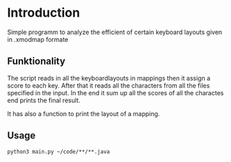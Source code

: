 # Introduction
Simple programm to analyze the efficient of certain keyboard layouts given in .xmodmap formate

## Funktionality
The script reads in all the keyboardlayouts in mappings 
then it assign a score to each key.
After that it reads all the characters from all the files specified in the input.
In the end it sum up all the scores of all the charactes end prints the final result.

It has also a function to print the layout of a mapping.

## Usage
`python3 main.py ~/code/**/**.java`